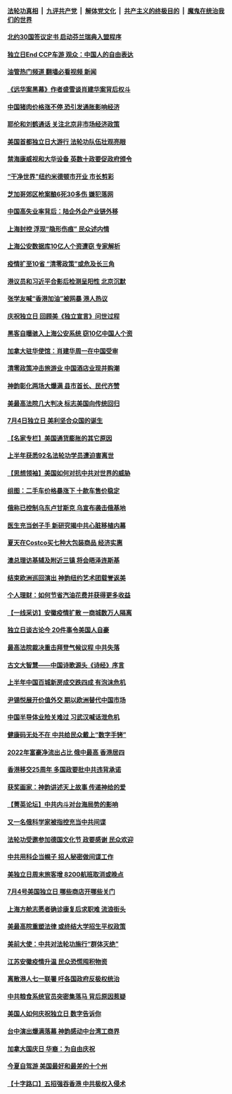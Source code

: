 ####  [法轮功真相](../../../../basic/blob/master/README.md?t=07060002) &nbsp;|&nbsp; [九评共产党](../../../../9ping.md/blob/master/README.md?t=07060002) &nbsp;|&nbsp; [解体党文化](../../../../jtdwh.md/blob/master/README.md?t=07060002)  &nbsp;|&nbsp; [共产主义的终极目的](../../../../gczydzjmd.md/blob/master/README.md?t=07060002) &nbsp;|&nbsp; [魔鬼在统治我们的世界](../../../../mgztzwmdsj.md/blob/master/README.md?t=07060002) 

#### [北约30国签议定书 启动芬兰瑞典入盟程序](../pages/nf4514/n13774090.md?t=07060002) 

#### [独立日End CCP车游 观众：中国人的自由表达](../pages/nf4514/n13773889.md?t=07060002) 

#### [油管热门频道 翻墙必看视频 新闻](http://45.76.130.85:81/youtube.html?07060002)

#### [《远华案黑幕》作者盛雪谈肖建华案背后权斗](../pages/nf4514/n13773995.md?t=07060002) 

#### [中国猪肉价格涨不停 恐引发通胀影响经济](../pages/nf4514/n13773973.md?t=07060002) 

#### [耶伦和刘鹤通话 关注北京非市场经济政策](../pages/nf4514/n13773808.md?t=07060002) 

#### [美国首都独立日大游行 法轮功队伍壮观亮眼](../pages/nf4514/n13773555.md?t=07060002) 

#### [禁海康威视和大华设备 英数十政要促政府颁令](../pages/nf4514/n13773576.md?t=07060002) 

#### [“干净世界”纽约米德顿市开业 市长剪彩](../pages/nf4514/n13773472.md?t=07060002) 

#### [芝加哥郊区枪案酿6死30多伤 嫌犯落网](../pages/nf4514/n13773480.md?t=07060002) 

#### [中国高失业率背后：陆企外企产业链外移](../pages/nf4514/n13773429.md?t=07060002) 

#### [上海封控 浮现“隐形伤痕” 民众述内情](../pages/nf4514/n13773324.md?t=07060002) 

#### [上海公安数据库10亿人个资遭窃 专家解析](../pages/nf4514/n13773437.md?t=07060002) 

#### [疫情扩至10省 “清零政策”或危及长三角](../pages/nf4514/n13773328.md?t=07060002) 

#### [港议员和习近平合影后检测呈阳性 北京沉默](../pages/nf4514/n13773479.md?t=07060002) 

#### [张学友喊“香港加油”被网暴 港人热议](../pages/nf4514/n13773082.md?t=07060002) 

#### [庆祝独立日 回顾美《独立宣言》问世过程](../pages/nf4514/n13772894.md?t=07060002) 

#### [黑客自曝骇入上海公安系统 窃10亿中国人个资](../pages/nf4514/n13773395.md?t=07060002) 

#### [加拿大驻华使馆：肖建华周一在中国受审](../pages/nf4514/n13773185.md?t=07060002) 

#### [清零政策冲击旅游业 中国酒店业现并购潮](../pages/nf4514/n13773142.md?t=07060002) 

#### [神韵彰化两场大爆满 县市首长、民代齐赞](../pages/nf4514/n13773008.md?t=07060002) 

#### [美最高法院几大判决 标志美国向传统回归](../pages/nf4514/n13770968.md?t=07060002) 

#### [7月4日独立日 美利坚合众国的诞生](../pages/nf4514/n13772785.md?t=07060002) 

#### [【名家专栏】美国通货膨胀的其它原因](../pages/nf4514/n13772617.md?t=07060002) 

#### [上半年获悉92名法轮功学员遭迫害离世](../pages/nf4514/n13772701.md?t=07060002) 

#### [【思想领袖】美国如何对抗中共对世界的威胁](../pages/nf4514/n13751729.md?t=07060002) 

#### [组图：二手车价格暴涨下 十款车售价稳定](../pages/nf4514/n13768072.md?t=07060002) 

#### [俄称已控制乌东卢甘斯克 乌宣布袭击俄基地](../pages/nf4514/n13772765.md?t=07060002) 

#### [医生充当刽子手 新研究揭中共心脏移植内幕](../pages/nf4514/n13772291.md?t=07060002) 

#### [夏天在Costco买七种大包装商品 经济实惠](../pages/nf4514/n13762553.md?t=07060002) 

#### [澳总理访基辅及附近三镇 将会晤泽连斯基](../pages/nf4514/n13772696.md?t=07060002) 

#### [结束欧洲巡回演出 神韵纽约艺术团载誉返美](../pages/nf4514/n13772462.md?t=07060002) 

#### [个人理财：如何节省汽油花费并获得更多收益](../pages/nf4514/n13772383.md?t=07060002) 

#### [【一线采访】安徽疫情扩散 一商城数万人隔离](../pages/nf4514/n13772567.md?t=07060002) 

#### [独立日谈古论今 20件事令美国人自豪](../pages/nf4514/n13772253.md?t=07060002) 

#### [最高法院裁决重击拜登气候议程 中共失落](../pages/nf4514/n13772409.md?t=07060002) 

#### [古文大智慧——中国诗歌源头《诗经》序言](../pages/nf4514/n13768774.md?t=07060002) 

#### [上半年中国百城新房成交跌四成 有泡沫危机](../pages/nf4514/n13772559.md?t=07060002) 

#### [尹锡悦展开价值外交 期以欧洲替代中国市场](../pages/nf4514/n13772487.md?t=07060002) 

#### [中国半导体业险关难过 习武汉喊话泄危机](../pages/nf4514/n13772457.md?t=07060002) 

#### [健康码无处不在 中共给民众戴上“数字手铐”](../pages/nf4514/n13770980.md?t=07060002) 

#### [2022年富豪净流出占比 俄中最高 香港居四](../pages/nf4514/n13772440.md?t=07060002) 

#### [香港移交25周年 多国政要批中共违背承诺](../pages/nf4514/n13772424.md?t=07060002) 

#### [获奖画家：神韵讲述天上故事 传递神给的爱](../pages/nf4514/n13772358.md?t=07060002) 

#### [【菁英论坛】中共内斗对台海局势的影响](../pages/nf4514/n13772350.md?t=07060002) 

#### [又一名俄科学家被指控充当中共间谍](../pages/nf4514/n13772359.md?t=07060002) 

#### [法轮功受邀参加德国文化节 政要感谢 民众欢迎](../pages/nf4514/n13772300.md?t=07060002) 

#### [中共用科企当幌子 招人秘密做间谍工作](../pages/nf4514/n13772288.md?t=07060002) 

#### [美独立日周末旅客增 8200航班取消或晚点](../pages/nf4514/n13772205.md?t=07060002) 

#### [7月4号美国独立日 哪些商店开哪些关门](../pages/nf4514/n13772227.md?t=07060002) 

#### [上海方舱志愿者确诊康复后求职难 流浪街头](../pages/nf4514/n13772134.md?t=07060002) 

#### [美最高院重塑法律 或终结大学招生平权政策](../pages/nf4514/n13771805.md?t=07060002) 

#### [美前大使：中共对法轮功施行“群体灭绝”](../pages/nf4514/n13771705.md?t=07060002) 

#### [江苏安徽疫情升温 民众恐慌囤积物资](../pages/nf4514/n13771992.md?t=07060002) 

#### [离散港人七一联署 吁各国政府反极权统治](../pages/nf4514/n13771958.md?t=07060002) 

#### [中共粮食系统官员突密集落马 背后原因惹疑](../pages/nf4514/n13771806.md?t=07060002) 

#### [美国人如何庆祝独立日 数字告诉你](../pages/nf4514/n13771602.md?t=07060002) 

#### [台中演出爆满落幕 神韵感动中台湾工商界](../pages/nf4514/n13771689.md?t=07060002) 

#### [加拿大国庆日 华裔：为自由庆祝](../pages/nf4514/n13771688.md?t=07060002) 

#### [今夏自驾游 美国最好和最差的十个州](../pages/nf4514/n13771663.md?t=07060002) 

#### [【十字路口】五招强吞香港 中共极权入侵术](../pages/nf4514/n13771516.md?t=07060002) 

<img src='http://gfw-breaker.win/goodnews/indexes/nf4514.md' width='0px' height='0px'/>

